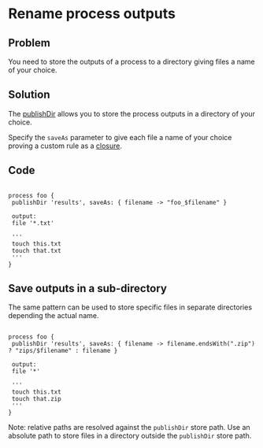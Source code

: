 # Rename process outputs 

## Problem 

You need to store the outputs of a process to a directory 
giving files a name of your choice.

## Solution 

The [publishDir](https://www.nextflow.io/docs/latest/process.html#publishdir) 
allows you to store the process outputs in a directory of your choice. 

Specify the `saveAs` parameter to give each file a name of your choice proving 
a custom rule as a [closure](https://www.nextflow.io/docs/latest/script.html#closures). 

## Code 

```nextflow 

process foo {
 publishDir 'results', saveAs: { filename -> "foo_$filename" }

 output: 
 file '*.txt'

 '''
 touch this.txt
 touch that.txt
 '''
}
```


## Save outputs in a sub-directory

The same pattern can be used to store specific files in separate directories 
depending the actual name. 


```nextflow 

process foo {
 publishDir 'results', saveAs: { filename -> filename.endsWith(".zip") ? "zips/$filename" : filename }

 output: 
 file '*'

 '''
 touch this.txt
 touch that.zip
 '''
}
```


Note: relative paths are resolved against the `publishDir` store path. Use an absolute path 
to store files in a directory outside the `publishDir` store path. 
